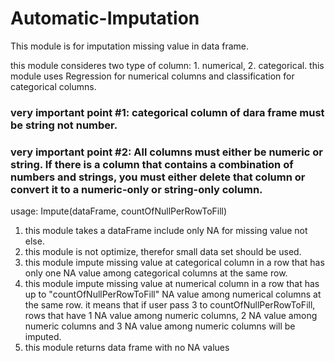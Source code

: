 # Automatic-Imputation

This module is for imputation missing value in data frame.

this module consideres two type of column: 1. numerical, 2. categorical.
this module uses Regression for numerical columns and classification for categorical columns.

### very important point #1: categorical column of dara frame must be string not number.
### very important point #2: All columns must either be numeric or string. If there is a column that contains a combination of numbers and strings, you must either delete that column or convert it to a numeric-only or string-only column.

usage: Impute(dataFrame, countOfNullPerRowToFill)

1. this module takes a dataFrame include only NA for missing value not else.
2. this module is not optimize, therefor small data set should be used.
3. this module impute missing value at categorical column in a row that has only one NA value among categorical columns at the same row.
4. this module impute missing value at numerical column in a row that has up to "countOfNullPerRowToFill" NA value among numerical
   columns at the same row. it means that if user pass 3 to countOfNullPerRowToFill, rows that have 1 NA value among numeric columns,
   2 NA value among numeric columns and 3 NA value among numeric columns will be imputed.
5. this module returns data frame with no NA values
